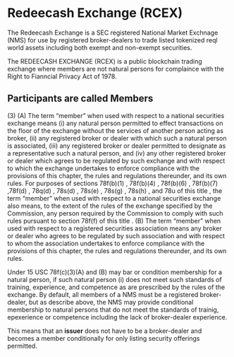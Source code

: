 # Redeecash Exchange (RCEX)

The Redeecash Exchange is a SEC registered National Market Exchnage (NMS) for use by registered broker-dealers to trade listed tokenized reql world assets including both exempt and non-exempt securities.

The REDEECASH EXCHANGE (RCEX) is a public blockchain trading exchange where members are not natural persons for complaince with the Right to Fianncial Privacy Act  of 1978.

## Participants are called Members

(3) (A) The term “member” when used with respect to a national securities exchange means (i) any natural person permitted to effect transactions on the floor of the exchange without the services of another person acting as broker, (ii) any registered broker or dealer with which such a natural person is associated, (iii) any registered broker or dealer permitted to designate as a representative such a natural person, and (iv) any other registered broker or dealer which agrees to be regulated by such exchange and with respect to which the exchange undertakes to enforce compliance with the provisions of this chapter, the rules and regulations thereunder, and its own rules. For purposes of sections 78f(b)(1) , 78f(b)(4) , 78f(b)(6) , 78f(b)(7) ,78f(d) , 78q(d) , 78s(d) , 78s(e) , 78s(g) , 78s(h) , and 78u of this title , the term “member” when used with respect to a national securities exchange also means, to the extent of the rules of the exchange specified by the Commission, any person required by the Commission to comply with such rules pursuant to section 78f(f) of this title . (B) The term “member” when used with respect to a registered securities association means any broker or dealer who agrees to be regulated by such association and with respect to whom the association undertakes to enforce compliance with the provisions of this chapter, the rules and regulations thereunder, and its own rules.

Under 15 USC 78f(c)(3)(A) and (B) may bar or condition membership for a natural person, if such natural person (i) does not meet such standards of training, experience, and competence as are prescribed by the rules of the exchange. By default, all members of a NMS must be a registered broker-dealer, but as describe above, the NMS may provide conditional membership to natural persons that do not meet the standards of trainig, epexerience or competence including the lack of broker-dealer experience. 

This means that an **issuer** does not have to be a broker-dealer and becomes a member conditionally for only listing security offerings permitted.

